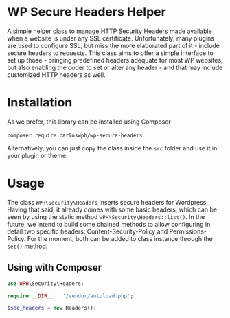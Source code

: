 # WP Secure Headers Helper

A simple helper class to manage HTTP Security Headers made available when a website is under any SSL certificate. Unfortunately, many plugins are used to configure SSL, but miss the more elaborated part of it - include secure headers to requests. This class aims to offer a simple interface to set up those - bringing predefined headers adequate for most WP websites, but also enabling the coder to set or alter any header - and that may include customized HTTP headers as well.

# Installation

As we prefer, this library can be installed using Composer

`composer require carloswph/wp-secure-headers`.

Alternatively, you can just copy the class inside the `src` folder and use it in your plugin or theme.

# Usage

The class `WPH\Security\Headers` inserts secure headers for Wordpress. Having that said, it already comes with some basic headers, which can be seen by using the static method `wPH\Security\Headers::list()`. In the future, we intend to build some chained methods to allow configuring in detail two specific headers: Content-Security-Policy and Permissions-Policy. For the moment, both can be added to class instance through the `set()` method.

## Using with Composer

```php
use WPH\Security\Headers;

require __DIR__ . '/vendor/autoload.php';

$sec_headers = new Headers();
```
